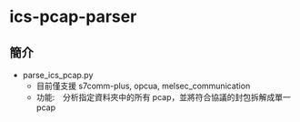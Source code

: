 # ics-pcap-parser

## 簡介
- parse_ics_pcap.py
  - 目前僅支援 s7comm-plus, opcua, melsec_communication
  - 功能:　分析指定資料夾中的所有 pcap，並將符合協議的封包拆解成單一 pcap 
